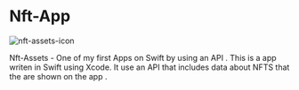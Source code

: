 # Nft-App

![nft-assets-icon](https://user-images.githubusercontent.com/49198410/196111081-a0692901-9663-4335-b584-469729977efd.png)


Nft-Assets - One of my first Apps on Swift by using an API . This is a app writen in Swift using Xcode. It use an API that includes data about NFTS that the are shown on the app .
